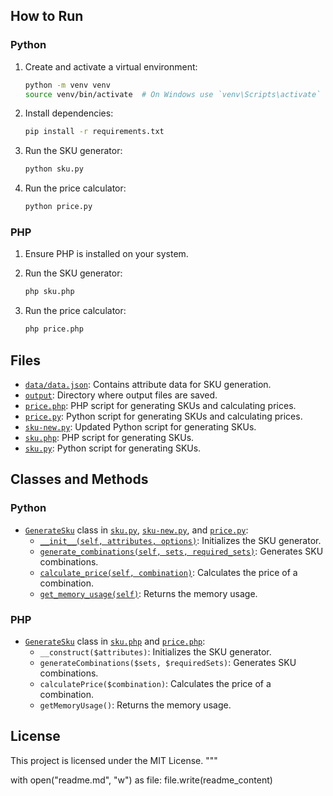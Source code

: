 
## How to Run

### Python

1. Create and activate a virtual environment:
    ```sh
    python -m venv venv
    source venv/bin/activate  # On Windows use `venv\Scripts\activate`
    ```

2. Install dependencies:
    ```sh
    pip install -r requirements.txt
    ```

3. Run the SKU generator:
    ```sh
    python sku.py
    ```

4. Run the price calculator:
    ```sh
    python price.py
    ```

### PHP

1. Ensure PHP is installed on your system.

2. Run the SKU generator:
    ```sh
    php sku.php
    ```

3. Run the price calculator:
    ```sh
    php price.php
    ```

## Files

- [`data/data.json`](data/data.json ): Contains attribute data for SKU generation.
- [`output`](output ): Directory where output files are saved.
- [`price.php`](price.php ): PHP script for generating SKUs and calculating prices.
- [`price.py`](price.py ): Python script for generating SKUs and calculating prices.
- [`sku-new.py`](sku-new.py ): Updated Python script for generating SKUs.
- [`sku.php`](sku.php ): PHP script for generating SKUs.
- [`sku.py`](sku.py ): Python script for generating SKUs.

## Classes and Methods

### Python

- [`GenerateSku`](price.py ) class in [`sku.py`](sku.py ), [`sku-new.py`](sku-new.py ), and [`price.py`](price.py ):
    - [`__init__(self, attributes, options)`](price.py ): Initializes the SKU generator.
    - [`generate_combinations(self, sets, required_sets)`](price.py ): Generates SKU combinations.
    - [`calculate_price(self, combination)`](price.py ): Calculates the price of a combination.
    - [`get_memory_usage(self)`](sku-new.py ): Returns the memory usage.

### PHP

- [`GenerateSku`](price.py ) class in [`sku.php`](sku.php ) and [`price.php`](price.php ):
    - `__construct($attributes)`: Initializes the SKU generator.
    - `generateCombinations($sets, $requiredSets)`: Generates SKU combinations.
    - `calculatePrice($combination)`: Calculates the price of a combination.
    - `getMemoryUsage()`: Returns the memory usage.

## License

This project is licensed under the MIT License.
"""

with open("readme.md", "w") as file:
    file.write(readme_content)